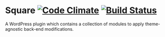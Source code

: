 # Square [![Code Climate](https://codeclimate.com/github/Formwerdung/Square/badges/gpa.svg)](https://codeclimate.com/github/Formwerdung/Square) [![Build Status](https://travis-ci.org/Formwerdung/Square.svg?branch=master)](https://travis-ci.org/Formwerdung/Square)

A WordPress plugin which contains a collection of modules to apply theme-agnostic back-end modifications.
